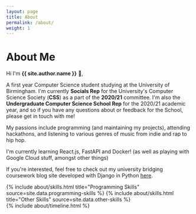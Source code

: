 ```yaml
---
layout: page
title: About
permalink: /about/
weight: 1
---
```


# **About Me**

Hi I'm **{{ site.author.name }}** :wave:,<br>

A first year Computer Science student studying at the University of Birmingham. I'm currently <strong>Socials Rep</strong> for the University's Computer Science Society (<strong>CSS</strong>) as a part of the <strong>2020/21</strong> committee. I'm also the <strong>Undergraduate Computer Science School Rep</strong> for the 2020/21 academic year, and so if you have any questions about or feedback for the School, please get in touch with me!<br>

My passions include programming (and maintaining my projects), attending hackathons, and listening to various genres of music from indie and rap to hip hop.<br>

I'm currently learning React.js, FastAPI and Docker! (as well as playing with Google Cloud stuff, amongst other things)

If you're interested, feel free to check out my university bridging coursework blog site developed with Django in Python [here](https://robj3d3.pythonanywhere.com).

<div class="row">
{% include about/skills.html title="Programming Skills" source=site.data.programming-skills %}
{% include about/skills.html title="Other Skills" source=site.data.other-skills %}
</div>

<div class="row">
{% include about/timeline.html %}
</div>